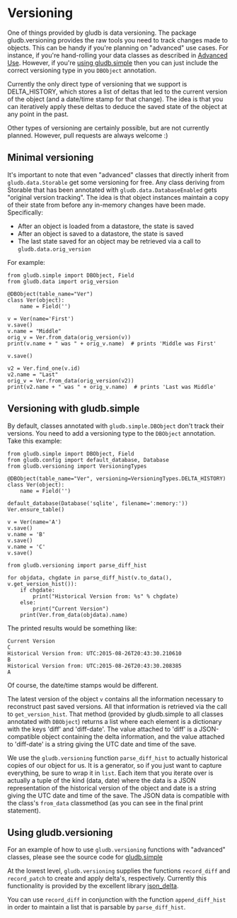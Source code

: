 # Versioning

One of things provided by gludb is data versioning. The package
gludb.versioning provides the raw tools you need to track changes made to
objects. This can be handy if you're planning on "advanced" use cases. For
instance, if you're hand-rolling your data classes as described in
[Advanced Use](advanced.md). However, if you're [using gludb.simple](simple.md)
then you can just include the correct versioning type in you `DBObject`
annotation.

Currently the only direct type of versioning that we support is DELTA_HISTORY,
which stores a list of deltas that led to the current version of the object
(and a date/time stamp for that change). The idea is that you can iteratively
apply these deltas to deduce the saved state of the object at any point in the
past.

Other types of versioning are certainly possible, but are not currently
planned. However, pull requests are always welcome :)

## Minimal versioning

It's important to note that even "advanced" classes that directly inherit from
`gludb.data.Storable` get some versioning for free. Any class deriving from
Storable that has been annotated with `gludb.data.DatabaseEnabled` gets
"original version tracking". The idea is that object instances maintain a copy
of their state from before any in-memory changes have been made. Specifically:

* After an object is loaded from a datastore, the state is saved
* After an object is saved to a datastore, the state is saved
* The last state saved for an object may be retrieved via a call to
  `gludb.data.orig_version`

For example:

    from gludb.simple import DBObject, Field
    from gludb.data import orig_version

    @DBObject(table_name="Ver")
    class Ver(object):
        name = Field('')

    v = Ver(name='First')
    v.save()
    v.name = "Middle"
    orig_v = Ver.from_data(orig_version(v))
    print(v.name + " was " + orig_v.name)  # prints 'Middle was First'

    v.save()

    v2 = Ver.find_one(v.id)
    v2.name = "Last"
    orig_v = Ver.from_data(orig_version(v2))
    print(v2.name + " was " + orig_v.name)  # prints 'Last was Middle'


## Versioning with gludb.simple

By default, classes annotated with `gludb.simple.DBObject` don't track their
versions. You need to add a versioning type to the `DBObject` annotation. Take
this example:

    from gludb.simple import DBObject, Field
    from gludb.config import default_database, Database
    from gludb.versioning import VersioningTypes

    @DBObject(table_name="Ver", versioning=VersioningTypes.DELTA_HISTORY)
    class Ver(object):
        name = Field('')

    default_database(Database('sqlite', filename=':memory:'))
    Ver.ensure_table()

    v = Ver(name='A')
    v.save()
    v.name = 'B'
    v.save()
    v.name = 'C'
    v.save()

    from gludb.versioning import parse_diff_hist

    for objdata, chgdate in parse_diff_hist(v.to_data(), v.get_version_hist()):
        if chgdate:
            print("Historical Version from: %s" % chgdate)
        else:
            print("Current Version")
        print(Ver.from_data(objdata).name)

The printed results would be something like:

````Text
Current Version
C
Historical Version from: UTC:2015-08-26T20:43:30.210610
B
Historical Version from: UTC:2015-08-26T20:43:30.208385
A
````

Of course, the date/time stamps would be different.

The latest version of the object `v` contains all the information necessary to
reconstruct past saved versions. All that information is retrieved via the
call to `get_version_hist`. That method (provided by gludb.simple to all
classes annotated with `DBObject`) returns a list where each element is a
dictionary with the keys 'diff' and 'diff-date'. The value attached to 'diff'
is a JSON-compatible object containing the delta information, and the value
attached to 'diff-date' is a string giving the UTC date and time of the save.

We use the `gludb.versioning` function `parse_diff_hist` to actually
historical copies of our object for us. It is a generator, so if you just want
to capture everything, be sure to wrap it in `list`. Each item that you
iterate over is actually a tuple of the kind (data, date) where the data is a
JSON representation of the historical version of the object and date is a
string giving the UTC date and time of the save. The JSON data is compatible
with the class's `from_data` classmethod (as you can see in the final print
statement).

## Using gludb.versioning

For an example of how to use `gludb.versioning` functions with "advanced"
classes, please see the source code for
[gludb.simple](https://github.com/memphis-iis/GLUDB/blob/master/gludb/simple.py)

At the lowest level, `gludb.versioning` supplies the functions `record_diff`
and `record_patch` to create and apply delta's, respectively. Currently this
functionality is provided by the excellent library
[json_delta](http://json-delta.readthedocs.org).

You can use `record_diff` in conjunction with the function `append_diff_hist`
in order to maintain a list that is parsable by `parse_diff_hist`.
